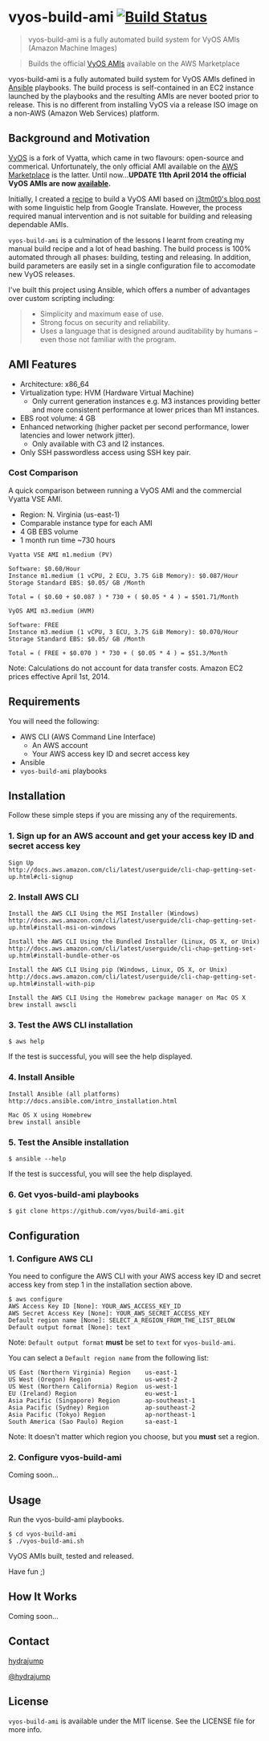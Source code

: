 # vyos-build-ami [![Build Status](https://travis-ci.org/vyos/build-ami.svg?branch=master)](https://travis-ci.org/vyos/build-ami)

>vyos-build-ami is a fully automated build system for VyOS AMIs (Amazon Machine Images)

>Builds the official [VyOS AMIs](https://aws.amazon.com/marketplace/pp/B00JK5UPF6) available on the AWS Marketplace

vyos-build-ami is a fully automated build system for VyOS AMIs defined in [Ansible](http://ansible.com/) playbooks. The build process is self-contained in an EC2 instance launched by the playbooks and the resulting AMIs are never booted prior to release. This is no different from installing VyOS via a release ISO image on a non-AWS (Amazon Web Services) platform.

## Background and Motivation

[VyOS](http://vyos.net) is a fork of Vyatta, which came in two flavours: open-source and commerical. Unfortunately, the only official AMI available on the [AWS Marketplace](https://aws.amazon.com/marketplace/) is the latter. Until now...**UPDATE 11th April 2014 the official VyOS AMIs are now [available](https://aws.amazon.com/marketplace/pp/B00JK5UPF6).**

Initially, I created a [recipe]() to build a VyOS AMI based on [j3tm0t0's blog post](http://d.hatena.ne.jp/j3tm0t0/20131026/1382797766) with some linguistic help from Google Translate. However, the process required manual intervention and is not suitable for building and releasing dependable AMIs.

`vyos-build-ami` is a culmination of the lessons I learnt from creating my manual build recipe and a lot of head bashing. The build process is 100% automated through all phases: building, testing and releasing. In addition, build parameters are easily set in a single configuration file to accomodate new VyOS releases.

I've built this project using Ansible, which offers a number of advantages over custom scripting including:

>- Simplicity and maximum ease of use.
>- Strong focus on security and reliability.
>- Uses a language that is designed around auditability by humans – even those not familiar with the program.


## AMI Features

- Architecture: x86_64
- Virtualization type: HVM (Hardware Virtual Machine)
    - Only current generation instances e.g. M3 instances providing better and more consistent performance at lower prices than M1 instances.
- EBS root volume: 4 GB
- Enhanced networking (higher packet per second performance, lower latencies and lower network jitter).
    - Only available with C3 and I2 instances.
- Only SSH passwordless access using SSH key pair.

### Cost Comparison

A quick comparison between running a VyOS AMI and the commercial Vyatta VSE AMI.

- Region: N. Virginia (us-east-1)
- Comparable instance type for each AMI
- 4 GB EBS volume
- 1 month run time ~730 hours

```shell
Vyatta VSE AMI m1.medium (PV)

Software: $0.60/Hour
Instance m1.medium (1 vCPU, 2 ECU, 3.75 GiB Memory): $0.087/Hour
Storage Standard EBS: $0.05/ GB /Month

Total = ( $0.60 + $0.087 ) * 730 + ( $0.05 * 4 ) = $501.71/Month
```

```shell
VyOS AMI m3.medium (HVM)

Software: FREE
Instance m3.medium (1 vCPU, 3 ECU, 3.75 GiB Memory): $0.070/Hour
Storage Standard EBS: $0.05/ GB /Month

Total = ( FREE + $0.070 ) * 730 + ( $0.05 * 4 ) = $51.3/Month
```

Note: Calculations do not account for data transfer costs. Amazon EC2 prices effective April 1st, 2014.


## Requirements

You will need the following:

- AWS CLI (AWS Command Line Interface)
    - An AWS account
    - Your AWS access key ID and secret access key
- Ansible
- `vyos-build-ami` playbooks


## Installation

Follow these simple steps if you are missing any of the requirements.

### 1. Sign up for an AWS account and get your access key ID and secret access key

```shell
Sign Up
http://docs.aws.amazon.com/cli/latest/userguide/cli-chap-getting-set-up.html#cli-signup
```

### 2. Install AWS CLI

```shell
Install the AWS CLI Using the MSI Installer (Windows)
http://docs.aws.amazon.com/cli/latest/userguide/cli-chap-getting-set-up.html#install-msi-on-windows

Install the AWS CLI Using the Bundled Installer (Linux, OS X, or Unix)
http://docs.aws.amazon.com/cli/latest/userguide/cli-chap-getting-set-up.html#install-bundle-other-os

Install the AWS CLI Using pip (Windows, Linux, OS X, or Unix)
http://docs.aws.amazon.com/cli/latest/userguide/cli-chap-getting-set-up.html#install-with-pip

Install the AWS CLI Using the Homebrew package manager on Mac OS X
brew install awscli
```

### 3. Test the AWS CLI installation

```shell
$ aws help
```

If the test is successful, you will see the help displayed.

### 4. Install Ansible

```shell
Install Ansible (all platforms)
http://docs.ansible.com/intro_installation.html

Mac OS X using Homebrew
brew install ansible
```

### 5. Test the Ansible installation

```shell
$ ansible --help
```

If the test is successful, you will see the help displayed.

### 6. Get vyos-build-ami playbooks

```shell
$ git clone https://github.com/vyos/build-ami.git
```


## Configuration

### 1. Configure AWS CLI

You need to configure the AWS CLI with your AWS access key ID and secret access key from step 1 in the installation section above.

```shell
$ aws configure
AWS Access Key ID [None]: YOUR_AWS_ACCESS_KEY_ID
AWS Secret Access Key [None]: YOUR_AWS_SECRET_ACCESS_KEY
Default region name [None]: SELECT_A_REGION_FROM_THE_LIST_BELOW
Default output format [None]: text
```

Note: `Default output format` **must** be set to `text` for `vyos-build-ami`.

You can select a `Default region name` from the following list:

```shell
US East (Northern Virginia) Region    us-east-1
US West (Oregon) Region               us-west-2
US West (Northern California) Region  us-west-1
EU (Ireland) Region                   eu-west-1
Asia Pacific (Singapore) Region       ap-southeast-1
Asia Pacific (Sydney) Region          ap-southeast-2
Asia Pacific (Tokyo) Region           ap-northeast-1
South America (Sao Paulo) Region      sa-east-1
```

Note: It doesn't matter which region you choose, but you **must** set a region.

### 2. Configure vyos-build-ami

Coming soon...


## Usage

Run the vyos-build-ami playbooks.

```shell
$ cd vyos-build-ami
$ ./vyos-build-ami.sh
```

VyOS AMIs built, tested and released.

Have fun ;)

## How It Works

Coming soon...


## Contact

[hydrajump](https://github.com/hydrajump)

[@hydrajump](https://twitter.com/hydrajump)


## License

`vyos-build-ami` is available under the MIT license. See the LICENSE file for more info.
